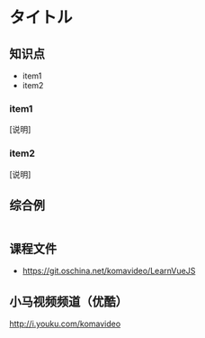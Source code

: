 タイトル
========

## 知识点

* item1
* item2

### item1

[说明]

### item2

[说明]

## 综合例

~~~html

~~~

## 课程文件

* https://git.oschina.net/komavideo/LearnVueJS

## 小马视频频道（优酷）

http://i.youku.com/komavideo
